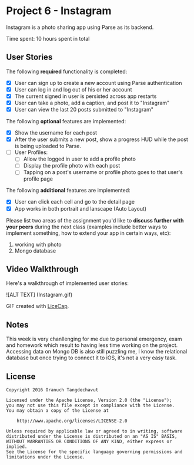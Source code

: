 # Project 6 - Instagram

Instagram is a photo sharing app using Parse as its backend.

Time spent: 10 hours spent in total

## User Stories

The following **required** functionality is completed:

- [x] User can sign up to create a new account using Parse authentication
- [x] User can log in and log out of his or her account
- [x] The current signed in user is persisted across app restarts
- [x] User can take a photo, add a caption, and post it to "Instagram"
- [x] User can view the last 20 posts submitted to "Instagram"

The following **optional** features are implemented:

- [x] Show the username for each post
- [x] After the user submits a new post, show a progress HUD while the post is being uploaded to Parse.
- [ ] User Profiles:
   - [ ] Allow the logged in user to add a profile photo
   - [ ] Display the profile photo with each post
   - [ ] Tapping on a post's username or profile photo goes to that user's profile page

The following **additional** features are implemented:

- [x] User can click each cell and go to the detail page
- [x] App works in both portrait and lanscape (Auto Layout)

Please list two areas of the assignment you'd like to **discuss further with your peers** during the next class (examples include better ways to implement something, how to extend your app in certain ways, etc):

1. working with photo
2. Mongo database

## Video Walkthrough 

Here's a walkthrough of implemented user stories:

![ALT TEXT] (Instagram.gif)

GIF created with [LiceCap](http://www.cockos.com/licecap/).

## Notes

This week is very chanllenging for me due to personal emergency, exam and homework which result to having less time working on the project. Accessing data on Mongo DB is also still puzzling me, I know the relational database but once trying to connect it to iOS, it's not a very easy task.

## License

    Copyright 2016 Oranuch Tangdechavut

    Licensed under the Apache License, Version 2.0 (the "License");
    you may not use this file except in compliance with the License.
    You may obtain a copy of the License at

        http://www.apache.org/licenses/LICENSE-2.0

    Unless required by applicable law or agreed to in writing, software
    distributed under the License is distributed on an "AS IS" BASIS,
    WITHOUT WARRANTIES OR CONDITIONS OF ANY KIND, either express or implied.
    See the License for the specific language governing permissions and
    limitations under the License.
